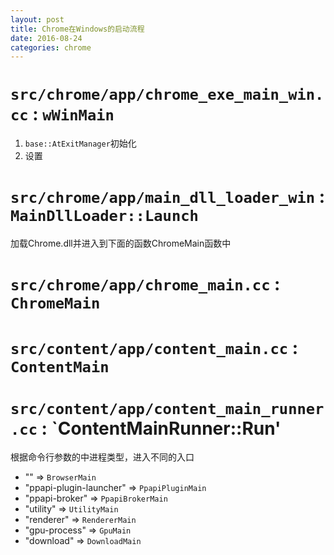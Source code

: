 ```yaml
---
layout: post
title: Chrome在Windows的启动流程
date: 2016-08-24
categories: chrome
---
```


# `src/chrome/app/chrome_exe_main_win.cc` : `wWinMain`

1. `base::AtExitManager`初始化
2. 设置

# `src/chrome/app/main_dll_loader_win` : `MainDllLoader::Launch`

加载Chrome.dll并进入到下面的函数ChromeMain函数中

# `src/chrome/app/chrome_main.cc` : `ChromeMain`


# `src/content/app/content_main.cc` : `ContentMain`


# `src/content/app/content_main_runner.cc` :  `ContentMainRunner::Run'

根据命令行参数的中进程类型，进入不同的入口

- ""                      => `BrowserMain`
- "ppapi-plugin-launcher" => `PpapiPluginMain`
- "ppapi-broker"          => `PpapiBrokerMain`
- "utility"               => `UtilityMain`
- "renderer"              => `RendererMain`
- "gpu-process"           => `GpuMain`
- "download"              => `DownloadMain`
